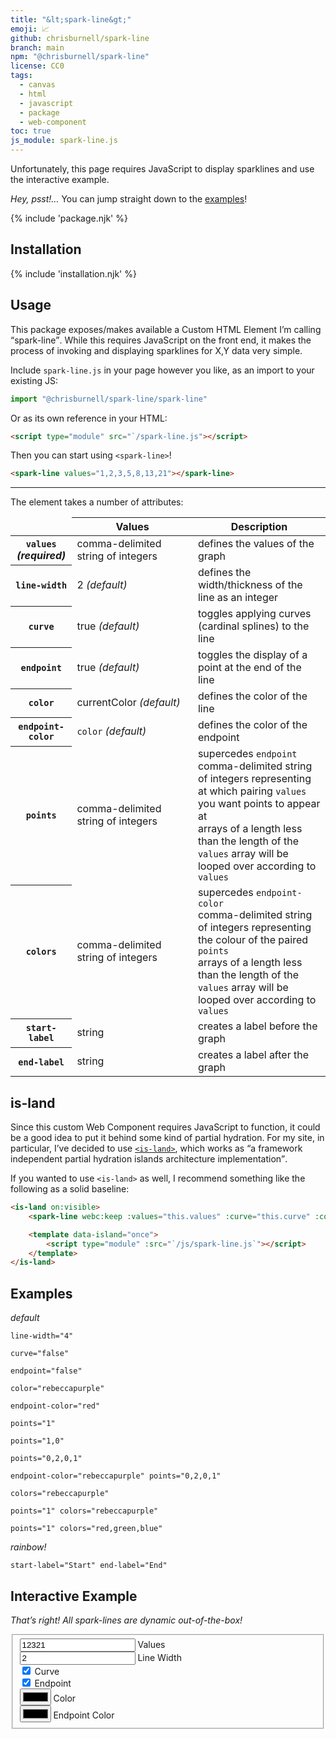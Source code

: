 ```yaml
---
title: "&lt;spark-line&gt;"
emoji: 📈
github: chrisburnell/spark-line
branch: main
npm: "@chrisburnell/spark-line"
license: CC0
tags:
  - canvas
  - html
  - javascript
  - package
  - web-component
toc: true
js_module: spark-line.js
---
```


<noscript><p>Unfortunately, this page requires JavaScript to display sparklines and use the interactive example.</p></noscript>

<figure>
    <c-spark-line values="0,0,2,5,7,13,13,18,14,11,19,44,37,37,38,27,23,9,6,5,6,1,1,2,1,0"></c-spark-line>
</figure>

<div class="box">
    <p><em>Hey, psst!…</em> You can jump straight down to the <a href="#examples">examples</a>!</p>
</div>

{% include 'package.njk' %}

## Installation

{% include 'installation.njk' %}

## Usage

This package exposes/makes available a Custom HTML Element I’m calling <q>spark-line</q>. While this requires JavaScript on the front end, it makes the process of invoking and displaying sparklines for X,Y data very simple.

Include `spark-line.js` in your page however you like, as an import to your existing JS:

```javascript
import "@chrisburnell/spark-line/spark-line"
```

Or as its own reference in your HTML:

```html
<script type="module" src="`/spark-line.js"></script>
```

Then you can start using `<spark-line>`!

```html
<spark-line values="1,2,3,5,8,13,21"></spark-line>
```

--------

The element takes a number of attributes:

<table>
    <thead>
        <tr>
            <td></td>
            <th>Values</th>
            <th>Description</th>
        </tr>
    </thead>
    <tbody>
        <tr>
            <th><code>values</code><br><em>(required)</em></th>
            <td>
                comma-delimited string of integers
            </td>
            <td>defines the values of the graph</td>
        </tr>
        <tr>
            <th><code>line-width</code></th>
            <td style="white-space:nowrap">
                2 <em>(default)</em>
            </td>
            <td>defines the width/thickness of the line as an integer</td>
        </tr>
        <tr>
            <th><code>curve</code></th>
            <td style="white-space:nowrap">
                true <em>(default)</em>
            </td>
            <td>toggles applying curves (cardinal splines) to the line</td>
        </tr>
        <tr>
            <th><code>endpoint</code></th>
            <td style="white-space:nowrap">
                true <em>(default)</em>
            </td>
            <td>toggles the display of a point at the end of the line</td>
        </tr>
        <tr>
            <th><code>color</code></th>
            <td style="white-space:nowrap">
                currentColor <em>(default)</em>
            </td>
            <td>defines the color of the line</td>
        </tr>
        <tr>
            <th><code>endpoint-color</code></th>
            <td style="white-space:nowrap">
                <code>color</code> <em>(default)</em>
            </td>
            <td>defines the color of the endpoint</td>
        </tr>
        <tr>
            <th><code>points</code></th>
            <td>
                comma-delimited string of integers
            </td>
            <td>supercedes <code>endpoint</code><br>comma-delimited string of integers representing at which pairing <code>values</code> you want points to appear at<br>arrays of a length less than the length of the <code>values</code> array will be looped over according to <code>values</code></td>
        </tr>
        <tr>
            <th><code>colors</code></th>
            <td>
                comma-delimited string of integers
            </td>
            <td>supercedes <code>endpoint-color</code><br>comma-delimited string of integers representing the colour of the paired <code>points</code><br>arrays of a length less than the length of the <code>values</code> array will be looped over according to <code>values</code></td>
        </tr>
        <tr>
            <th><code>start-label</code></th>
            <td>
                string
            </td>
            <td>creates a label before the graph</td>
        </tr>
        <tr>
            <th><code>end-label</code></th>
            <td>
                string
            </td>
            <td>creates a label after the graph</td>
        </tr>
    </tbody>
</table>

## is-land

Since this custom Web Component requires JavaScript to function, it could be a good idea to put it behind some kind of partial hydration. For my site, in particular, I’ve decided to use [`<is-land>`](https://github.com/11ty/is-land), which works as <q>a framework independent partial hydration islands architecture implementation</q>.

If you wanted to use `<is-land>` as well, I recommend something like the following as a solid baseline:

```html
<is-land on:visible>
	<spark-line webc:keep :values="this.values" :curve="this.curve" :color="this.color" :colors="this.colors" :endpoint-color="this['endpoint-color']" :points="this.points" :line-width="this['line-width']" :start-label="this['start-label']" :end-label="this['end-label']"></spark-line>

	<template data-island="once">
		<script type="module" :src="`/js/spark-line.js`"></script>
	</template>
</is-land>

```

## Examples

<div class=" [ grid ] [ shelf ] ">
    <article>
        <c-spark-line values="0,0,0,0,0,0,0,0,4,0,0,4,9,1,4,5,2,4,2,6,4,6,4,6,5,0"></c-spark-line>
        <p><em>default</em></p>
    </article>
    <article>
        <c-spark-line values="0,0,0,0,0,0,0,0,4,0,0,4,9,1,4,5,2,4,2,6,4,6,4,6,5,0" line-width="4"></c-spark-line>
        <p><code>line-width="4"</code></p>
    </article>
    <article>
        <c-spark-line values="0,0,0,0,0,0,0,0,4,0,0,4,9,1,4,5,2,4,2,6,4,6,4,6,5,0" curve="false"></c-spark-line>
        <p><code>curve="false"</code></p>
    </article>
    <article>
        <c-spark-line values="0,0,0,0,0,0,0,0,4,0,0,4,9,1,4,5,2,4,2,6,4,6,4,6,5,0" endpoint="false"></c-spark-line>
        <p><code>endpoint="false"</code></p>
    </article>
    <article>
        <c-spark-line values="0,0,0,0,0,0,0,0,4,0,0,4,9,1,4,5,2,4,2,6,4,6,4,6,5,0" color="rebeccapurple"></c-spark-line>
        <p><code>color="rebeccapurple"</code></p>
    </article>
    <article>
        <c-spark-line values="0,0,0,0,0,0,0,0,4,0,0,4,9,1,4,5,2,4,2,6,4,6,4,6,5,0" endpoint-color="red"></c-spark-line>
        <p><code>endpoint-color="red"</code></p>
    </article>
    <article>
        <c-spark-line values="0,0,0,0,0,0,0,0,4,0,0,4,9,1,4,5,2,4,2,6,4,6,4,6,5,0" points="1"></c-spark-line>
        <p><code>points="1"</code></p>
    </article>
    <article>
        <c-spark-line values="0,0,0,0,0,0,0,0,4,0,0,4,9,1,4,5,2,4,2,6,4,6,4,6,5,0" points="1,0"></c-spark-line>
        <p><code>points="1,0"</code></p>
    </article>
    <article>
        <c-spark-line values="0,0,0,0,0,0,0,0,4,0,0,4,9,1,4,5,2,4,2,6,4,6,4,6,5,0" points="0,2,0,1"></c-spark-line>
        <p><code>points="0,2,0,1"</code></p>
    </article>
    <article>
        <c-spark-line values="0,0,0,0,0,0,0,0,4,0,0,4,9,1,4,5,2,4,2,6,4,6,4,6,5,0" endpoint-color="rebeccapurple" points="0,2,0,1"></c-spark-line>
        <p><code>endpoint-color="rebeccapurple" points="0,2,0,1"</code></p>
    </article>
    <article>
        <c-spark-line values="0,0,0,0,0,0,0,0,4,0,0,4,9,1,4,5,2,4,2,6,4,6,4,6,5,0" colors="rebeccapurple"></c-spark-line>
        <p><code>colors="rebeccapurple"</code></p>
    </article>
    <article>
        <c-spark-line values="0,0,0,0,0,0,0,0,4,0,0,4,9,1,4,5,2,4,2,6,4,6,4,6,5,0" points="1" colors="rebeccapurple"></c-spark-line>
        <p><code>points="1" colors="rebeccapurple"</code></p>
    </article>
    <article>
        <c-spark-line values="0,0,0,0,0,0,0,0,4,0,0,4,9,1,4,5,2,4,2,6,4,6,4,6,5,0" points="1" colors="red,green,blue"></c-spark-line>
        <p><code>points="1" colors="red,green,blue"</code></p>
    </article>
    <article>
        <c-spark-line values="0,0,0,0,0,0,0,0,4,0,0,4,9,1,4,5,2,4,2,6,4,6,4,6,5,0" points="1" colors="red,red,red,red,red,red,red,red,green,red,red,green,violet,orange,green,blue,yellow,green,yellow,cyan,green,cyan,green,cyan,blue,red"></c-spark-line>
        <p><em>rainbow!</em></p>
    </article>
    <article>
        <c-spark-line values="0,0,0,0,0,0,0,0,4,0,0,4,9,1,4,5,2,4,2,6,4,6,4,6,5,0" start-label="Start" end-label="End"></c-spark-line>
        <p><code>start-label="Start" end-label="End"</code></p>
    </article>
</div>

## Interactive Example

*That’s right! All spark-lines are dynamic out-of-the-box!*


<!-- </textarea> -->
<!-- '"´ -->
<form>
    <spark-line values="1,2,3,2,1" id="interactive-sparkline" style="margin-block-start: 0; align-self: center; justify-self: center;"></spark-line>
    <fieldset>
        <label><input id="input-values" type="text" pattern="[0-9]+" inputmode="numeric" value="12321" maxlength="26"> Values</label>
        <br>
        <label><input id="input-line-width" type="text" pattern="[1-5]" inputmode="numeric" value="2" maxlength="1"> Line Width</label>
        <br>
        <label><input id="input-curve" type="checkbox" checked> Curve</label>
        <br>
        <label><input id="input-endpoint" type="checkbox" checked> Endpoint</label>
        <br>
        <label><input id="input-color" type="color" value="{{ designTokens.colors.kaiser }}"> Color</label>
        <br>
        <label><input id="input-endpoint-color" type="color" value="{{ designTokens.colors.maple }}"> Endpoint Color</label>
    </fieldset>
</form>
